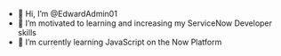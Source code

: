 - 👋 Hi, I’m @EdwardAdmin01
- 👀 I’m motivated to learning and increasing my ServiceNow Developer skills
- 🌱 I’m currently learning JavaScript on the Now Platform


<!---
EdwardAdmin01/EdwardAdmin01 is a ✨ special ✨ repository because its `README.md` (this file) appears on your GitHub profile.
You can click the Preview link to take a look at your changes.
--->
